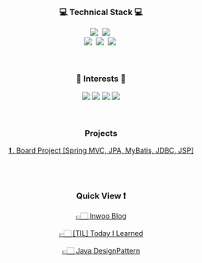 <br>

<h3 align="center">💻 Technical Stack 💻</h3>

<p align="center">          
<img src="https://img.shields.io/badge/-Java-007396?style=plastic&logo=Java&logoColor=white"/></a>&nbsp 
<img src="https://img.shields.io/badge/-Python-3776AB?style=plastic&logo=Python&logoColor=yellow"/></a>&nbsp                                            <br>
<img src="https://img.shields.io/badge/-Spring-6DB33F?style=plastic&logo=Spring&logoColor=white"/></a>&nbsp                                            
<img src="https://img.shields.io/badge/-Git-F05032?style=plastic&logo=Git&logoColor=white"/></a>&nbsp                                            
<img src="https://img.shields.io/badge/-MySQL-FECC00?style=plastic&logo=MySQL&logoColor=white"/></a>&nbsp                                            
</p>

<br>

<h3 align="center">🥕 Interests 🥕</h3>

<p align="center">
  
<img src="https://img.shields.io/badge/-Microservice-yellow?style=plastic"/>
<img src="https://img.shields.io/badge/-FinTech-orange?style=plastic"/>
<img src="https://img.shields.io/badge/-TDD-blue?style=plastic"/>
<img src="https://img.shields.io/badge/-Growth-red?style=plastic"/>
</p>

<br>

<h3 align="center">Projects</h3>

<p align="center">
  <a href="https://github.com/BEDongryeol/boardProject"> 𝟏. Board Project [Spring MVC, JPA, MyBatis, JDBC, JSP] </a>
  <br>
  <br>
</p>
  
<br>

<h3 align="center">Quick View ❗️</h3>

<p align="center">
  <a href="https://bedongryeol.github.io/"> 👉🏻 Inwoo Blog</a>
  <br>
  <br>
  <a href="https://github.com/BEDongryeol/TIL"> 👉🏻 [TIL] Today I Learned</a>
  <br>
  <br>
  <a href="https://github.com/BEDongryeol/DesignPattern"> 👉🏻 Java DesignPattern</a>
</p>


